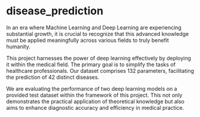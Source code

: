 # disease_prediction

In an era where Machine Learning and Deep Learning are experiencing substantial growth, it is crucial to recognize that this advanced knowledge must be applied meaningfully across various fields to truly benefit humanity.

This project harnesses the power of deep learning effectively by deploying it within the medical field. The primary goal is to simplify the tasks of healthcare professionals. Our dataset comprises 132 parameters, facilitating the prediction of 42 distinct diseases.

We are evaluating the performance of two deep learning models on a provided test dataset within the framework of this project. This not only demonstrates the practical application of theoretical knowledge but also aims to enhance diagnostic accuracy and efficiency in medical practice.
